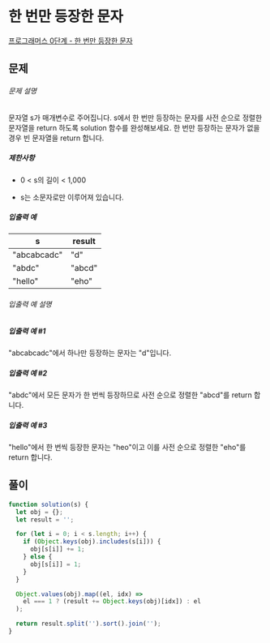 # 한 번만 등장한 문자

[프로그래머스 0단계 - 한 번만 등장한 문자](https://school.programmers.co.kr/learn/courses/30/lessons/120896)

## 문제

###### 문제 설명

문자열 s가 매개변수로 주어집니다. s에서 한 번만 등장하는 문자를 사전 순으로 정렬한 문자열을 return 하도록 solution 함수를 완성해보세요. 한 번만 등장하는 문자가 없을 경우 빈 문자열을 return 합니다.

##### 제한사항

- 0 < s의 길이 < 1,000

- s는 소문자로만 이루어져 있습니다.

##### 입출력 예

| s           | result |
| ----------- | ------ |
| "abcabcadc" | "d"    |
| "abdc"      | "abcd" |
| "hello"     | "eho"  |

###### 입출력 예 설명

##### 입출력 예 #1

"abcabcadc"에서 하나만 등장하는 문자는 "d"입니다.

##### 입출력 예 #2

"abdc"에서 모든 문자가 한 번씩 등장하므로 사전 순으로 정렬한 "abcd"를 return 합니다.

##### 입출력 예 #3

"hello"에서 한 번씩 등장한 문자는 "heo"이고 이를 사전 순으로 정렬한 "eho"를 return 합니다.

## 풀이

```javascript
function solution(s) {
  let obj = {};
  let result = '';

  for (let i = 0; i < s.length; i++) {
    if (Object.keys(obj).includes(s[i])) {
      obj[s[i]] += 1;
    } else {
      obj[s[i]] = 1;
    }
  }

  Object.values(obj).map((el, idx) =>
    el === 1 ? (result += Object.keys(obj)[idx]) : el
  );

  return result.split('').sort().join('');
}
```
